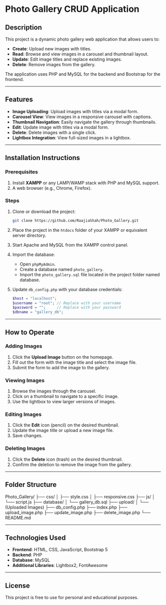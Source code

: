 # Photo Gallery CRUD Application

## Description
This project is a dynamic photo gallery web application that allows users to:
- **Create**: Upload new images with titles.
- **Read**: Browse and view images in a carousel and thumbnail layout.
- **Update**: Edit image titles and replace existing images.
- **Delete**: Remove images from the gallery.

The application uses PHP and MySQL for the backend and Bootstrap for the frontend.

---

## Features
- **Image Uploading**: Upload images with titles via a modal form.
- **Carousel View**: View images in a responsive carousel with captions.
- **Thumbnail Navigation**: Easily navigate the gallery through thumbnails.
- **Edit**: Update image with titles via a modal form.
- **Delete**: Delete images with a single click.
- **Lightbox Integration**: View full-sized images in a lightbox.

---

## Installation Instructions

### Prerequisites
1. Install **XAMPP** or any LAMP/WAMP stack with PHP and MySQL support.
2. A web browser (e.g., Chrome, Firefox).

### Steps
1. Clone or download the project:
    ```bash
    git clone https://github.com/RaajiaShah/Photo_Gallery.git
    ```
2. Place the project in the `htdocs` folder of your XAMPP or equivalent server directory.

3. Start Apache and MySQL from the XAMPP control panel.

4. Import the database:
   - Open `phpMyAdmin`.
   - Create a database named `photo_gallery`.
   - Import the `photo_gallery.sql` file located in the project folder named database.

5. Update `db_config.php` with your database credentials:
    ```php
    $host = "localhost";
    $username = "root"; // Replace with your username
    $password = "";     // Replace with your password
    $dbname = "gallery_db";
    ```

---

## How to Operate

### Adding Images
1. Click the **Upload Image** button on the homepage.
2. Fill out the form with the image title and select the image file.
3. Submit the form to add the image to the gallery.

### Viewing Images
1. Browse the images through the carousel.
2. Click on a thumbnail to navigate to a specific image.
3. Use the lightbox to view larger versions of images.

### Editing Images
1. Click the **Edit** icon (pencil) on the desired thumbnail.
2. Update the image title or upload a new image file.
3. Save changes.

### Deleting Images
1. Click the **Delete** icon (trash) on the desired thumbnail.
2. Confirm the deletion to remove the image from the gallery.

---

## Folder Structure

Photo_Gallery/
├── css/
│   ├── style.css
│   ├── responsive.css
├── js/
│   └── script.js
├── database/
│   └── gallery_db.sql
├── upload/
│   └── (Uploaded Images)
├── db_config.php
├── index.php
├── upload_image.php
├── update_image.php
├── delete_image.php
└── README.md

---

## Technologies Used
- **Frontend**: HTML, CSS, JavaScript, Bootstrap 5
- **Backend**: PHP
- **Database**: MySQL
- **Additional Libraries**: Lightbox2, FontAwesome

---

## License
This project is free to use for personal and educational purposes.

